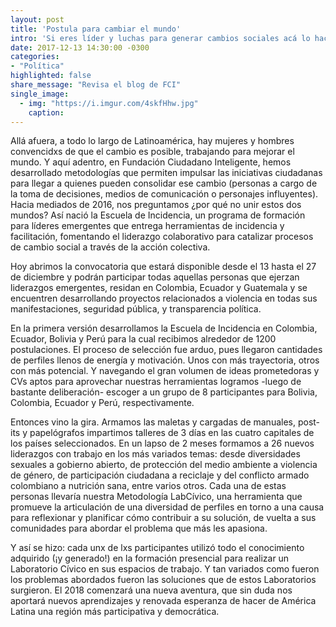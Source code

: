 ```yaml
---
layout: post
title: 'Postula para cambiar el mundo'
intro: 'Si eres líder y luchas para generar cambios sociales acá lo hacemos realidad.'
date: 2017-12-13 14:30:00 -0300
categories:
- "Política"
highlighted: false
share_message: "Revisa el blog de FCI"
single_image:
  - img: "https://i.imgur.com/4skfHhw.jpg"
    caption:
---
```

Allá afuera, a todo lo largo de Latinoamérica, hay mujeres y hombres convencidxs de que el cambio es posible, trabajando para mejorar el mundo. Y aquí adentro, en Fundación Ciudadano Inteligente, hemos desarrollado metodologías que permiten impulsar las iniciativas ciudadanas para llegar a quienes pueden consolidar ese cambio (personas a cargo de la toma de decisiones, medios de comunicación o personajes influyentes). Hacia  mediados de 2016, nos preguntamos ¿por qué no unir estos dos mundos? Así nació la Escuela de Incidencia, un programa de formación para líderes emergentes que entrega herramientas de incidencia y facilitación, fomentando el liderazgo colaborativo para catalizar procesos de cambio social a través de la acción colectiva.

Hoy abrimos la convocatoria que estará disponible desde el 13 hasta el 27 de diciembre y podrán participar todas aquellas personas que ejerzan liderazgos emergentes, residan en Colombia, Ecuador y Guatemala y se encuentren desarrollando proyectos relacionados a violencia en todas sus manifestaciones, seguridad pública, y transparencia política.

En la primera versión desarrollamos la Escuela de Incidencia en Colombia, Ecuador, Bolivia y Perú para la cual recibimos alrededor de 1200 postulaciones. El proceso de selección fue arduo, pues llegaron cantidades de perfiles llenos de energía y motivación. Unos con más trayectoria, otros con más potencial. Y navegando el gran volumen de ideas prometedoras y CVs aptos para aprovechar nuestras herramientas logramos -luego de bastante deliberación- escoger a un grupo de 8 participantes para Bolivia, Colombia, Ecuador y Perú, respectivamente. 

Entonces vino la gira. Armamos las maletas y cargadas de manuales, post-its y papelógrafos impartimos talleres de 3 días en las cuatro capitales de los países seleccionados. En un lapso de 2 meses formamos a 26 nuevos liderazgos con trabajo en los más variados temas: desde diversidades sexuales a gobierno abierto, de protección del medio ambiente a violencia de género, de participación ciudadana a reciclaje y del conflicto armado colombiano a nutrición sana, entre varios otros. Cada una de estas personas llevaría nuestra Metodología LabCívico, una herramienta que promueve la articulación de una diversidad de perfiles en torno a una causa para reflexionar y planificar cómo contribuir a su solución, de vuelta a sus comunidades para abordar el problema que más les apasiona. 

Y así se hizo: cada unx de lxs participantes utilizó todo el conocimiento adquirido (¡y generado!) en la formación presencial para realizar un Laboratorio Cívico en sus espacios de trabajo. Y tan variados como fueron los problemas abordados fueron las soluciones que de estos Laboratorios surgieron. El 2018 comenzará una nueva aventura, que sin duda nos aportará nuevos aprendizajes y renovada esperanza de hacer de América Latina una región más participativa y democrática.
